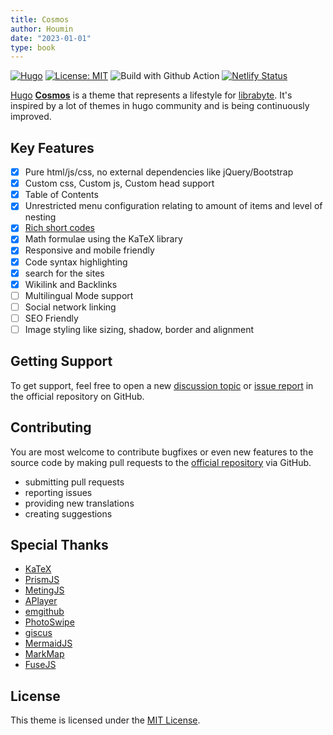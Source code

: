 ```yaml
---
title: Cosmos
author: Houmin
date: "2023-01-01"
type: book
---
```



[![Hugo](https://img.shields.io/badge/hugo-0.109.0-blue.svg)](https://gohugo.io)
[![License: MIT](https://img.shields.io/badge/License-MIT-orange.svg)](https://en.wikipedia.org/wiki/MIT_License)
![Build with Github Action](https://github.com/librabyte/hugo-theme-cosmos/workflows/Deploy%20Hugo%20Cosmos/badge.svg)
[![Netlify Status](https://api.netlify.com/api/v1/badges/7a7fcebe-4b37-4a8b-aab7-a0f9aa62d23b/deploy-status)](https://app.netlify.com/sites/hugo-theme-cosmos/deploys)

[Hugo](https://gohugo.io/) [**Cosmos**](https://github.com/librabyte/hugo-theme-cosmos) is a theme that represents a lifestyle for [librabyte](https://github.com/librabyte). It's inspired by a lot of themes in hugo community and is being continuously improved.

## Key Features

- [x] Pure html/js/css, no external dependencies like jQuery/Bootstrap
- [x] Custom css, Custom js, Custom head support
- [x] Table of Contents
- [x] Unrestricted menu configuration relating to amount of items and level of nesting
- [x] [Rich short codes](https://github.com/librabyte/hugo-theme-cosmos/exampleSite/content/docs/shortcodes)
- [x] Math formulae using the KaTeX library
- [x] Responsive and mobile friendly
- [x] Code syntax highlighting
- [x] search for the sites
- [x] Wikilink and Backlinks
- [ ] Multilingual Mode support
- [ ] Social network linking
- [ ] SEO Friendly
- [ ] Image styling like sizing, shadow, border and alignment

## Getting Support

To get support, feel free to open a new [discussion topic](https://github.com/librabyte/hugo-theme-cosmos/discussions) or [issue report](https://github.com/librabyte/hugo-theme-cosmos/issues) in the official repository on GitHub.

## Contributing

You are most welcome to contribute bugfixes or even new features to the source code by making pull requests to the [official repository](https://github.com/librabyte/hugo-theme-cosmos) via GitHub.
- submitting pull requests
- reporting issues
- providing new translations
- creating suggestions

## Special Thanks

- [KaTeX](https://katex.org)
- [PrismJS](https://prismjs.com)
- [MetingJS](https://github.com/metowolf/MetingJS)
- [APlayer](https://github.com/DIYgod/APlayer)
- [emgithub](https://github.com/yusanshi/emgithub)
- [PhotoSwipe](https://photoswipe.com)
- [giscus](https://giscus.app)
- [MermaidJS](https://mermaid.js.org)
- [MarkMap](https://markmap.js.org)
- [FuseJS](https://fusejs.io)

## License

This theme is licensed under the [MIT License](https://en.wikipedia.org/wiki/MIT_License).
